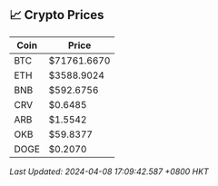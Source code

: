 ## 📈 Crypto Prices

| Coin | Price |
| ---- | ----- |
| BTC | $71761.6670 |
| ETH | $3588.9024 |
| BNB | $592.6756 |
| CRV | $0.6485 |
| ARB | $1.5542 |
| OKB | $59.8377 |
| DOGE | $0.2070 |

_Last Updated: 2024-04-08 17:09:42.587 +0800 HKT_